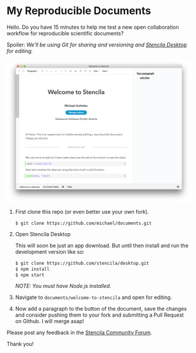# My Reproducible Documents

Hello. Do you have 15 minutes to help me test a new open collaboration workflow for reproducible scientific documents?

Spoiler: *We'll be using Git for sharing and versioning and [Stencila Desktop](https://github.com/stencila/desktop) for editing.*


![](./stencila-desktop.png)

1. First clone this repo (or even better use your own fork).

    ```
    $ git clone https://github.com/michael/documents.git
    ```

2. Open Stencila Desktop

    This will soon be just an app download. But until then install and run the development version like so:

    ```
    $ git clone https://github.com/stencila/desktop.git
    $ npm install
    $ npm start
    ```

    *NOTE: You must have Node.js installed.*

3. Navigate to `documents/welcome-to-stencila` and open for editing.

4. Now add a paragraph to the button of the document, save the changes and consider pushing them to your fork and submitting a Pull Request on Github. I will merge asap!


Please post any feedback in the [Stencila Community Forum](https://community.stenci.la/).

Thank you!

